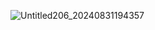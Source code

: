 ![Untitled206_20240831194357](https://github.com/user-attachments/assets/bc11e125-9726-4a87-aeed-600276ce4e3a)
